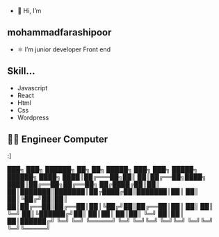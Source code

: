 - 👋 Hi, I’m 
##  mohammadfarashipoor
- ⚛  I’m junior developer Front end 
## Skill...
   - Javascript 
   - React 
   - Html
   - Css
   - Wordpress 

## 👨‍💻 Engineer Computer 
<!---
mohammadfarashipoor/mohammadfarashipoor is a ✨ special ✨ repository because its `README.md` (this file) appears on your GitHub profile.
You can click the Preview link to take a look at your changes.
--->



:]


███╗   ███╗ ██████╗ ██╗  ██╗ █████╗ ███╗   ███╗ █████╗ ██████╗ 
████╗ ████║██╔═══██╗██║  ██║██╔══██╗████╗ ████║██╔══██╗██╔══██╗
██╔████╔██║██║   ██║███████║███████║██╔████╔██║███████║██║  ██║
██║╚██╔╝██║██║   ██║██╔══██║██╔══██║██║╚██╔╝██║██╔══██║██║  ██║
██║ ╚═╝ ██║╚██████╔╝██║  ██║██║  ██║██║ ╚═╝ ██║██║  ██║██████╔╝
╚═╝     ╚═╝ ╚═════╝ ╚═╝  ╚═╝╚═╝  ╚═╝╚═╝     ╚═╝╚═╝  ╚═╝╚═════╝ 
                                                               
